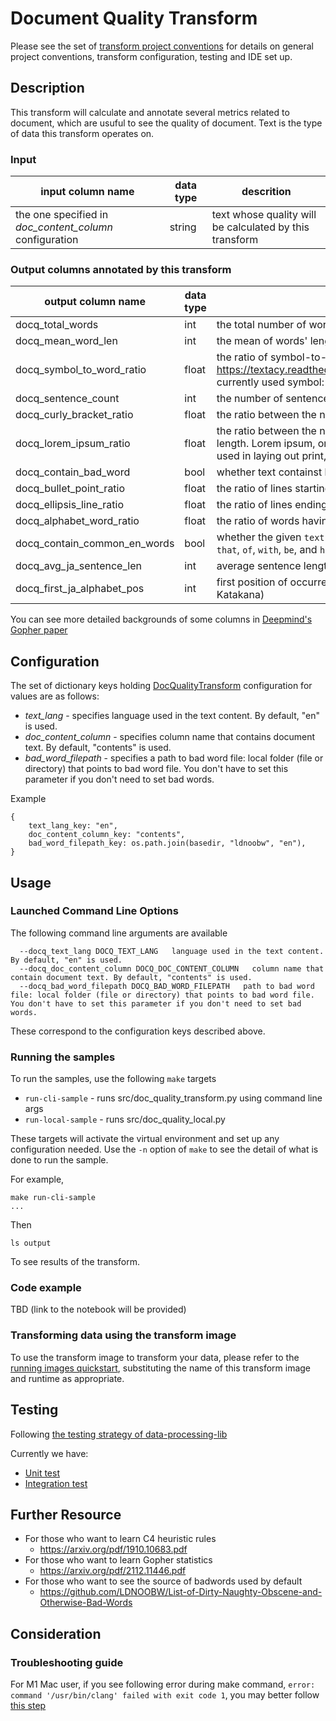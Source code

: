 # Document Quality Transform 

Please see the set of
[transform project conventions](../../../README.md#transform-project-conventions)
for details on general project conventions, transform configuration,
testing and IDE set up.

## Description 
This transform will calculate and annotate several metrics related to document, which are usuful to see the quality of document.
Text is the type of data this transform operates on.

### Input 

| input column name | data type | descrition |
|-|-|-|
| the one specified in _doc_content_column_ configuration | string | text whose quality will be calculated by this transform |

### Output columns annotated by this transform

| output column name | data type | description | supported language |
|-|-|-|-|
| docq_total_words | int | the total number of words | ALL |
| docq_mean_word_len | int | the mean of words' lengths | ALL |
| docq_symbol_to_word_ratio | float | the ratio of symbol-to-word ratio (Reference for symbols like emojis: https://textacy.readthedocs.io/en/0.11.0/api_reference/preprocessing.html, currently used symbol: `#`, `...`) | ALL |
| docq_sentence_count | int | the number of sentences | ALL |
| docq_curly_bracket_ratio | float | the ratio between the number of occurrences of `{` or `}` over the text length | ALL |
| docq_lorem_ipsum_ratio | float | the ratio between the number of occurrences of `lorem ipsum` over the text length. Lorem ipsum, or lipsum as it is sometimes known, is dummy text used in laying out print, graphic or web designs. | ALL |
| docq_contain_bad_word | bool | whether text containst bad words | ALL |
| docq_bullet_point_ratio | float | the ratio of lines starting with a bullet point | ALL |
| docq_ellipsis_line_ratio | float | the ratio of lines ending with an ellipsis | ALL |
| docq_alphabet_word_ratio | float | the ratio of words having at least one alphabetic character | ALL |
| docq_contain_common_en_words | bool | whether the given `text` contains common English words like `the`, `and`, `to`, `that`, `of`, `with`, `be`, and `have`| ALL |
| docq_avg_ja_sentence_len | int | average sentence length for an input text, inspired by an OSS HojiChar. | ja |
| docq_first_ja_alphabet_pos | int | first position of occurrence of Japanese alphabets (i.e., Hiragana or Katakana) | ja |

You can see more detailed backgrounds of some columns in [Deepmind's Gopher paper](https://arxiv.org/pdf/2112.11446.pdf)

## Configuration

The set of dictionary keys holding [DocQualityTransform](src/doc_quality_transform.py) 
configuration for values are as follows:

* _text_lang_ - specifies language used in the text content. By default, "en" is used.
* _doc_content_column_ - specifies column name that contains document text. By default, "contents" is used.
* _bad_word_filepath_ - specifies a path to bad word file: local folder (file or directory) that points to bad word file. You don't have to set this parameter if you don't need to set bad words.

Example
```
{
    text_lang_key: "en",
    doc_content_column_key: "contents",
    bad_word_filepath_key: os.path.join(basedir, "ldnoobw", "en"),
}
```

## Usage

### Launched Command Line Options 
The following command line arguments are available
```
  --docq_text_lang DOCQ_TEXT_LANG   language used in the text content. By default, "en" is used.
  --docq_doc_content_column DOCQ_DOC_CONTENT_COLUMN   column name that contain document text. By default, "contents" is used.
  --docq_bad_word_filepath DOCQ_BAD_WORD_FILEPATH   path to bad word file: local folder (file or directory) that points to bad word file. You don't have to set this parameter if you don't need to set bad words.
```
These correspond to the configuration keys described above.

### Running the samples
To run the samples, use the following `make` targets

* `run-cli-sample` - runs src/doc_quality_transform.py using command line args
* `run-local-sample` - runs src/doc_quality_local.py

These targets will activate the virtual environment and set up any configuration needed.
Use the `-n` option of `make` to see the detail of what is done to run the sample.

For example, 
```shell
make run-cli-sample
...
```
Then 
```shell
ls output
```
To see results of the transform.

### Code example

TBD (link to the notebook will be provided)

### Transforming data using the transform image

To use the transform image to transform your data, please refer to the 
[running images quickstart](../../../../doc/quick-start/run-transform-image.md),
substituting the name of this transform image and runtime as appropriate.

## Testing

Following [the testing strategy of data-processing-lib](../../../../data-processing-lib/doc/transform-testing.md)

Currently we have:
- [Unit test](test/test_doc_quality_python.py)
- [Integration test](test/test_doc_quality.py)


## Further Resource

- For those who want to learn C4 heuristic rules
  - https://arxiv.org/pdf/1910.10683.pdf
- For those who want to learn Gopher statistics
  - https://arxiv.org/pdf/2112.11446.pdf
- For those who want to see the source of badwords used by default
  - https://github.com/LDNOOBW/List-of-Dirty-Naughty-Obscene-and-Otherwise-Bad-Words


## Consideration

### Troubleshooting guide

For M1 Mac user, if you see following error during make command, `error: command '/usr/bin/clang' failed with exit code 1`, you may better follow [this step](https://freeman.vc/notes/installing-fasttext-on-an-m1-mac)
